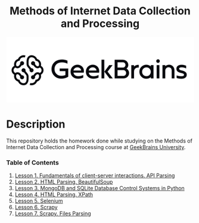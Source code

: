 <h1 align="center">Methods of Internet Data Collection and Processing</h1>

<div align="center">
	<img src=".github/logo.png">
</div>


# Description

This repository holds the homework done while studying on the Methods of Internet Data Collection and Processing course at [GeekBrains University](https://gb.ru/).


### Table of Contents

<ol type="1">
    <li><a href="lesson1">Lesson 1. Fundamentals of client-server interactions. API Parsing</a></li>
    <li><a href="lesson2">Lesson 2. HTML Parsing. BeautifulSoup</a></li>
    <li><a href="lesson3">Lesson 3. MongoDB and SQLite Database Control Systems in Python</a></li>
    <li><a href="lesson4">Lesson 4. HTML Parsing. XPath</a></li>
    <li><a href="lesson5">Lesson 5. Selenium</a></li>
    <li><a href="lesson6">Lesson 6. Scrapy</a></li>
    <li><a href="lesson7">Lesson 7. Scrapy. Files Parsing</a></li>
</ol>
